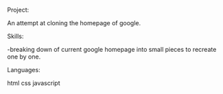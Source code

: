Project:

An attempt at cloning the homepage of google.

Skills:

-breaking down of current google homepage into small pieces to recreate one by one.

Languages:

html
css
javascript
